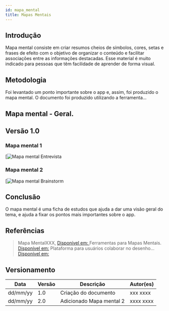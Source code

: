 ```yaml
---
id: mapa_mental
title: Mapas Mentais
---
```

 
## Introdução

Mapa mental consiste em criar resumos cheios de símbolos, cores, setas e frases de efeito com o objetivo de organizar o conteúdo e facilitar associações entre as informações destacadas. Esse material é muito indicado para pessoas que têm facilidade de aprender de forma visual.

## Metodologia

Foi levantado um ponto importante sobre o app e, assim, foi produzido o mapa mental. O documento foi produzido utilizando a ferramenta...

## Mapa mental - Geral.

## Versão 1.0

### Mapa mental 1

[![Mapa mental Entrevista](../assets/Mapas_Mentais/mm.png)

### Mapa mental 2

[![Mapa mental Brainstorm](../assets/Mapas_Mentais/mm.png)

## Conclusão

O mapa mental é uma ficha de estudos que ajuda a dar uma visão geral do tema, e ajuda a fixar os pontos mais importantes sobre o app.


## Referências

> Mapa MentalXXX,  [Disponível em: ](https://www.....)
> Ferramentas para Mapas Mentais. [Disponível em:](https://www....)
> Plataforma para usuários colaborar no desenho... [Disponível em:](https://...)

## Versionamento

| Data | Versão | Descrição | Autor(es) |
| -- | -- | -- | -- |
| dd/mm/yy | 1.0 | Criação do documento | xxx xxxx |
| dd/mm/yy | 2.0 | Adicionado Mapa mental 2 | xxxx xxxx |
